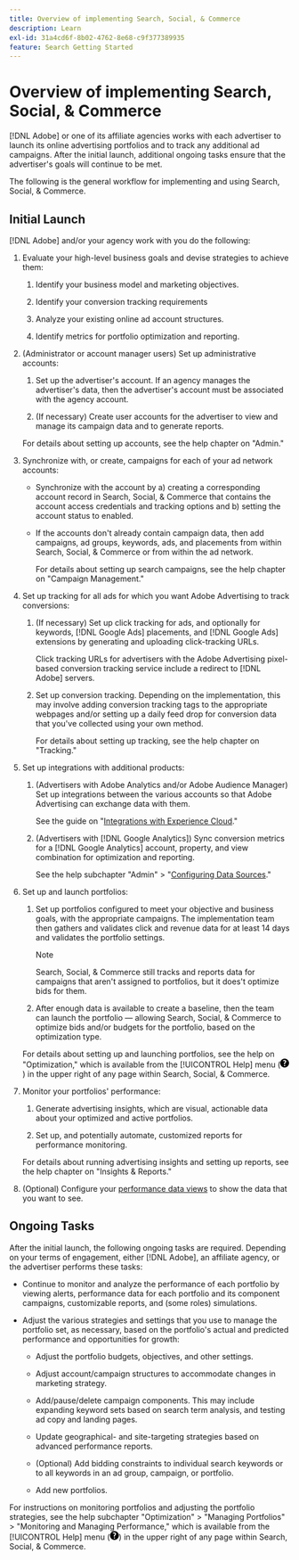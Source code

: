 ```yaml
---
title: Overview of implementing Search, Social, & Commerce
description: Learn
exl-id: 31a4cd6f-8b02-4762-8e68-c9f377389935
feature: Search Getting Started
---
```

# Overview of implementing Search, Social, & Commerce

[!DNL Adobe] or one of its affiliate agencies works with each advertiser to launch its online advertising portfolios and to track any additional ad campaigns. After the initial launch, additional ongoing tasks ensure that the advertiser's goals will continue to be met.

The following is the general workflow for implementing and using Search, Social, & Commerce.

## Initial Launch

[!DNL Adobe] and/or your agency work with you do the following:

1. Evaluate your high-level business goals and devise strategies to achieve them:

   1. Identify your business model and marketing objectives.
  
   1. Identify your conversion tracking requirements
  
   1. Analyze your existing online ad account structures.
  
   1. Identify metrics for portfolio optimization and reporting.

1. (Administrator or account manager users) Set up administrative accounts:

   1. Set up the advertiser's account. If an agency manages the advertiser's data, then the advertiser's account must be associated with the agency account.
  
   1. (If necessary) Create user accounts for the advertiser to view and manage its campaign data and to generate reports.

   For details about setting up accounts, see the help chapter on "Admin."

1. Synchronize with, or create, campaigns for each of your ad network accounts:

   * Synchronize with the account by a) creating a corresponding account record in Search, Social, & Commerce that contains the account access credentials and tracking options and b) setting the account status to enabled.
  
   * If the accounts don't already contain campaign data, then add campaigns, ad groups, keywords, ads, and placements from within Search, Social, & Commerce or from within the ad network.
   
     For details about setting up search campaigns, see the help chapter on "Campaign Management."

1. Set up tracking for all ads for which you want Adobe Advertising to track conversions:

   1. (If necessary) Set up click tracking for ads, and optionally for keywords, [!DNL Google Ads] placements, and [!DNL Google Ads] extensions by generating and uploading click-tracking URLs.
   
      Click tracking URLs for advertisers with the Adobe Advertising pixel-based conversion tracking service include a redirect to [!DNL Adobe] servers.
  
   1. Set up conversion tracking. Depending on the implementation, this may involve adding conversion tracking tags to the appropriate webpages and/or setting up a daily feed drop for conversion data that you've collected using your own method.
   
      For details about setting up tracking, see the help chapter on "Tracking."

1. Set up integrations with additional products:

    1. (Advertisers with Adobe Analytics and/or Adobe Audience Manager) Set up integrations between the various accounts so that Adobe Advertising can exchange data with them.
    
       See the guide on "[Integrations with Experience Cloud](/help/integrations/home.md)."
    
    1. (Advertisers with [!DNL Google Analytics]) Sync conversion metrics for a [!DNL Google Analytics] account, property, and view combination for optimization and reporting.
    
       See the help subchapter "Admin" > "[Configuring Data Sources](/help/search-social-commerce/admin/data-sources/data-source-about.md)."

1. Set up and launch portfolios:

   1. Set up portfolios configured to meet your objective and business goals, with the appropriate campaigns. The implementation team then gathers and validates click and revenue data for at least 14 days and validates the portfolio settings.
   
      >[!NOTE]
      >
      >Search, Social, & Commerce still tracks and reports data for campaigns that aren't assigned to portfolios, but it does't optimize bids for them.

   1. After enough data is available to create a baseline, then the team can launch the portfolio &mdash; allowing Search, Social, & Commerce to optimize bids and/or budgets for the portfolio, based on the optimization type.
   
   For details about setting up and launching portfolios, see the help on "Optimization," which is available from the [!UICONTROL Help] menu (![Help menu](/help/search-social-commerce/assets/help-main-menu.png "Help menu")) in the upper right of any page within Search, Social, & Commerce.

1. Monitor your portfolios' performance:

   1. Generate advertising insights, which are visual, actionable data about your optimized and active portfolios.
  
   1. Set up, and potentially automate, customized reports for performance monitoring.
   
   For details about running advertising insights and setting up reports, see the help chapter on "Insights & Reports."

1.  (Optional) Configure your [performance data views](/help/search-social-commerce/common-tasks/data-views/data-views-about.md) to show the data that you want to see.

## Ongoing Tasks

After the initial launch, the following ongoing tasks are required. Depending on your terms of engagement, either [!DNL Adobe], an affiliate agency, or the advertiser performs these tasks:

* Continue to monitor and analyze the performance of each portfolio by viewing alerts, performance data for each portfolio and its component campaigns, customizable reports, and (some roles) simulations.

* Adjust the various strategies and settings that you use to manage the portfolio set, as necessary, based on the portfolio's actual and predicted performance and opportunities for growth:

  * Adjust the portfolio budgets, objectives, and other settings.
  
  * Adjust account/campaign structures to accommodate changes in marketing strategy.
  
  * Add/pause/delete campaign components. This may include expanding keyword sets based on search term analysis, and testing ad copy and landing pages.
  
  * Update geographical- and site-targeting strategies based on advanced performance reports.
  
  * (Optional) Add bidding constraints to individual search keywords or to all keywords in an ad group, campaign, or portfolio.
  
  * Add new portfolios.
  
For instructions on monitoring portfolios and adjusting the portfolio strategies, see the help subchapter "Optimization" > "Managing Portfolios" > "Monitoring and Managing Performance," which is available from the [!UICONTROL Help] menu (![Help menu](/help/search-social-commerce/assets/help-main-menu.png "Help menu")) in the upper right of any page within Search, Social, & Commerce.

